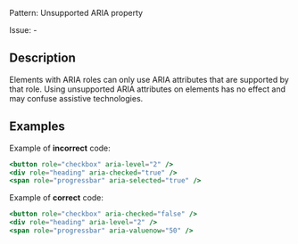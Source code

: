 Pattern: Unsupported ARIA property

Issue: -

## Description

Elements with ARIA roles can only use ARIA attributes that are supported by that role. Using unsupported ARIA attributes on elements has no effect and may confuse assistive technologies.

## Examples

Example of **incorrect** code:
```jsx
<button role="checkbox" aria-level="2" />
<div role="heading" aria-checked="true" />
<span role="progressbar" aria-selected="true" />
```

Example of **correct** code:
```jsx
<button role="checkbox" aria-checked="false" />
<div role="heading" aria-level="2" />
<span role="progressbar" aria-valuenow="50" />
```